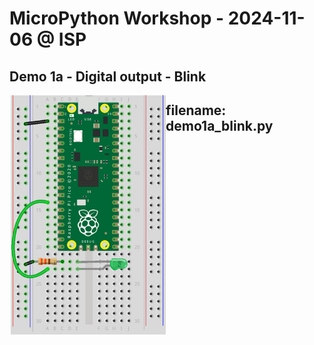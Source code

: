 # MicroPython Workshop - 2024-11-06 @ ISP


## Demo 1a - Digital output - Blink

<img src="./img/demo1a_blink.png" alt="demo1a" width="250" align="left"/>


## filename: demo1a_blink.py
```python:./code/demo1a_blink.py [1-25]
```
